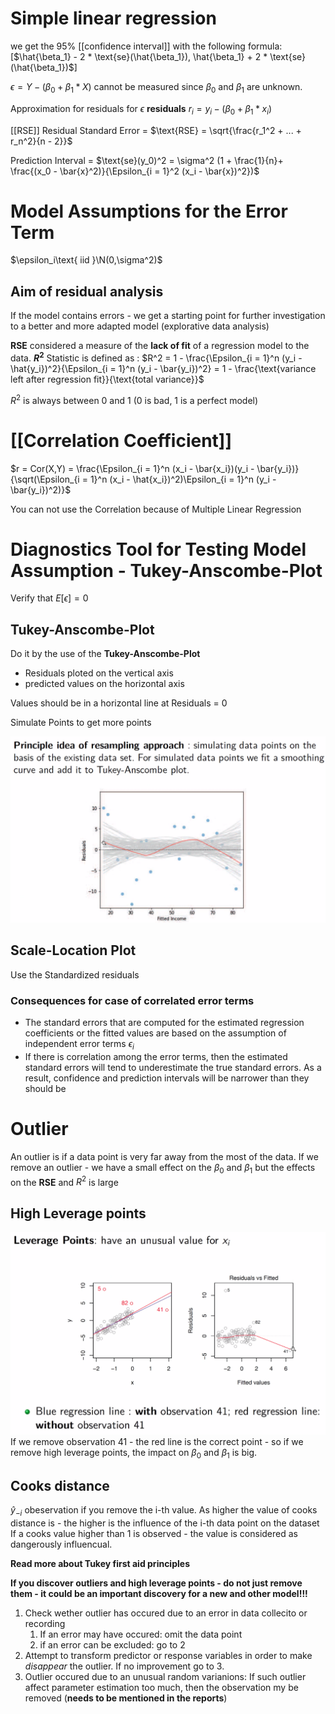 # Simple linear regression
we get the 95% [[confidence interval]] with the following formula: [$\hat{\beta_1} - 2 * \text{se}(\hat{\beta_1}), \hat{\beta_1} + 2 * \text{se}(\hat{\beta_1})$]

$\epsilon = Y - (\beta_0 + \beta_1 * X)$ cannot be measured since $\beta_0$ and $\beta_1$ are unknown.

Approximation for residuals for $\epsilon$ **residuals** $r_i = y_i - (\beta_0 + \beta_1 * x_i)$

[[RSE]] Residual Standard Error = $\text{RSE} = \sqrt{\frac{r_1^2 + ... + r_n^2}{n - 2}}$

Prediction Interval = $\text{se}(y_0)^2 = \sigma^2 (1 + \frac{1}{n}+ \frac{(x_0 - \bar{x}^2)}{\Epsilon_{i = 1}^2 (x_i - \bar{x})^2})$

# Model Assumptions for the Error Term
$\epsilon_i\text{ iid }\N(0,\sigma^2)$

## Aim of residual analysis
If the model contains errors - we get a starting point for further investigation to a better and more adapted model (explorative data analysis)

**RSE** considered a measure of the **lack of fit** of a regression model to the data. 
**$R^2$** Statistic is defined as : $R^2 = 1 - \frac{\Epsilon_{i = 1}^n (y_i - \hat{y_i})^2}{\Epsilon_{i = 1}^n (y_i - \bar{y_i})^2} = 1 - \frac{\text{variance left after regression fit}}{\text{total variance}}$

$R^2$ is always between 0 and 1 (0 is bad, 1 is a perfect model)

# [[Correlation Coefficient]]
$r = Cor(X,Y) = \frac{\Epsilon_{i = 1}^n (x_i - \bar{x_i})(y_i - \bar{y_i})}{\sqrt(\Epsilon_{i = 1}^n (x_i - \hat{x_i})^2)\Epsilon_{i = 1}^n (y_i - \bar{y_i})^2)}$

You can not use the Correlation because of Multiple Linear Regression

# Diagnostics Tool for Testing Model Assumption - Tukey-Anscombe-Plot
Verify that $E[\epsilon] = 0$
## Tukey-Anscombe-Plot
Do it by the use of the **Tukey-Anscombe-Plot**

- Residuals ploted on the vertical axis
- predicted values on the horizontal axis

Values should be in a horizontal line at Residuals = 0

Simulate Points to get more points 

![](assets/images/tukey_ascom.png)

## Scale-Location Plot

Use the Standardized residuals 

### Consequences for case of correlated error terms
- The standard errors that are computed for the estimated regression coefficients or the fitted values are based on the assumption of independent error terms $\epsilon_i$
- If there is correlation among the error terms, then the estimated standard errors will tend to underestimate the true standard errors. As a result, confidence and prediction intervals will be narrower than they should be

# Outlier
An outlier is if a data point is very far away from the most of the data.
If we remove an outlier - we have a small effect on the $\beta_0$ and $\beta_1$ but the effects on the **RSE** and $R^2$ is large

## High Leverage points
![](assets/images/high_leverage_points.png)
If we remove observation 41 - the red line is the correct point - so if we remove high leverage points, the impact on $\beta_0$ and $\beta_1$ is big.

## Cooks distance
$\hat{y}_{-i}$ obeservation if you remove the i-th value.
As higher the value of cooks distance is - the higher is the influence of the i-th data point on the dataset
If a cooks value higher than 1 is observed - the value is considered as dangerously influencual.

**Read more about Tukey first aid principles**


**If you discover outliers and high leverage points - do not just remove them - it could be an important discovery for a new and other model!!!**

1. Check wether outlier has occured due to an error in data collecito or recording
   1. If an error may have occured: omit the data point
   2. if an error can be excluded: go to 2
2. Attempt to transform predictor or response variables in order to make _disappear_ the outlier. If no improvement go to 3.
3. Outlier occured due to an unusual random varianions: If such outlier affect parameter estimation too much, then the observation my be removed (**needs to be mentioned in the reports**)

